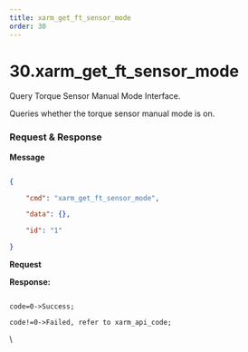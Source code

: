 ```yaml
---
title: xarm_get_ft_sensor_mode
order: 30
---
```

# 30.xarm\_get\_ft\_sensor\_mode



 



Query Torque Sensor Manual Mode Interface.

Queries whether the torque sensor manual mode is on.



###  Request & Response

**Message**




```json

{

    "cmd": "xarm_get_ft_sensor_mode",

    "data": {},

    "id": "1"

}

```     
**Request**











**Response:**     



```

code=0->Success;

code!=0->Failed, refer to xarm_api_code;

```



\










